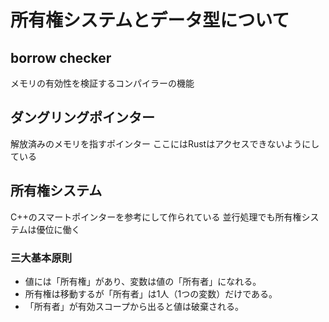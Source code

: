 # 所有権システムとデータ型について

## borrow checker
メモリの有効性を検証するコンパイラーの機能

## ダングリングポインター
解放済みのメモリを指すポインター
ここにはRustはアクセスできないようにしている

## 所有権システム
C++のスマートポインターを参考にして作られている
並行処理でも所有権システムは優位に働く

### 三大基本原則
- 値には「所有権」があり、変数は値の「所有者」になれる。
- 所有権は移動するが「所有者」は1人（1つの変数）だけである。
- 「所有者」が有効スコープから出ると値は破棄される。

